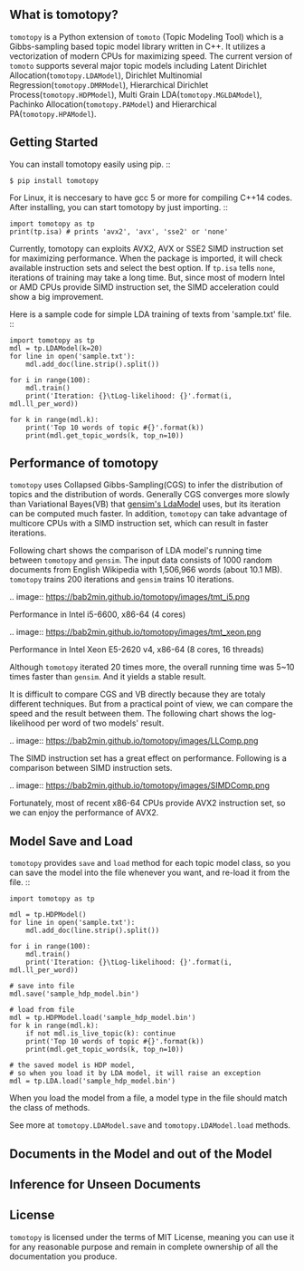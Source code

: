 What is tomotopy?
------------------
`tomotopy` is a Python extension of `tomoto` (Topic Modeling Tool) which is a Gibbs-sampling based topic model library written in C++.
It utilizes a vectorization of modern CPUs for maximizing speed. 
The current version of `tomoto` supports several major topic models including 
Latent Dirichlet Allocation(`tomotopy.LDAModel`), Dirichlet Multinomial Regression(`tomotopy.DMRModel`),
Hierarchical Dirichlet Process(`tomotopy.HDPModel`), Multi Grain LDA(`tomotopy.MGLDAModel`), 
Pachinko Allocation(`tomotopy.PAModel`) and Hierarchical PA(`tomotopy.HPAModel`).

Getting Started
---------------
You can install tomotopy easily using pip.
::

    $ pip install tomotopy

For Linux, it is neccesary to have gcc 5 or more for compiling C++14 codes.
After installing, you can start tomotopy by just importing.
::

    import tomotopy as tp
    print(tp.isa) # prints 'avx2', 'avx', 'sse2' or 'none'

Currently, tomotopy can exploits AVX2, AVX or SSE2 SIMD instruction set
for maximizing performance. When the package is imported, it will check available instruction sets and select the best option.
If `tp.isa` tells `none`, iterations of training may take a long time. 
But, since most of modern Intel or AMD CPUs provide SIMD instruction set, the SIMD acceleration could show a big improvement.

Here is a sample code for simple LDA training of texts from 'sample.txt' file.
::

    import tomotopy as tp
    mdl = tp.LDAModel(k=20)
    for line in open('sample.txt'):
        mdl.add_doc(line.strip().split())
    
    for i in range(100):
        mdl.train()
        print('Iteration: {}\tLog-likelihood: {}'.format(i, mdl.ll_per_word))
    
    for k in range(mdl.k):
        print('Top 10 words of topic #{}'.format(k))
        print(mdl.get_topic_words(k, top_n=10))

Performance of tomotopy
-----------------------
`tomotopy` uses Collapsed Gibbs-Sampling(CGS) to infer the distribution of topics and the distribution of words.
Generally CGS converges more slowly than Variational Bayes(VB) that [gensim's LdaModel] uses, but its iteration can be computed much faster.
In addition, `tomotopy` can take advantage of multicore CPUs with a SIMD instruction set, which can result in faster iterations.

[gensim's LdaModel]: https://radimrehurek.com/gensim/models/ldamodel.html 

Following chart shows the comparison of LDA model's running time between `tomotopy` and `gensim`. 
The input data consists of 1000 random documents from English Wikipedia with 1,506,966 words (about 10.1 MB).
`tomotopy` trains 200 iterations and `gensim` trains 10 iterations.

.. image:: https://bab2min.github.io/tomotopy/images/tmt_i5.png

Performance in Intel i5-6600, x86-64 (4 cores)

.. image:: https://bab2min.github.io/tomotopy/images/tmt_xeon.png

Performance in Intel Xeon E5-2620 v4, x86-64 (8 cores, 16 threads)

Although `tomotopy` iterated 20 times more, the overall running time was 5~10 times faster than `gensim`. And it yields a stable result.

It is difficult to compare CGS and VB directly because they are totaly different techniques.
But from a practical point of view, we can compare the speed and the result between them.
The following chart shows the log-likelihood per word of two models' result. 

.. image:: https://bab2min.github.io/tomotopy/images/LLComp.png

The  SIMD instruction set has a great effect on performance. Following is a comparison between SIMD instruction sets.

.. image:: https://bab2min.github.io/tomotopy/images/SIMDComp.png

Fortunately, most of recent x86-64 CPUs provide AVX2 instruction set, so we can enjoy the performance of AVX2.

Model Save and Load
-------------------
`tomotopy` provides `save` and `load` method for each topic model class, 
so you can save the model into the file whenever you want, and re-load it from the file.
::

    import tomotopy as tp
    
    mdl = tp.HDPModel()
    for line in open('sample.txt'):
        mdl.add_doc(line.strip().split())
    
    for i in range(100):
        mdl.train()
        print('Iteration: {}\tLog-likelihood: {}'.format(i, mdl.ll_per_word))
    
    # save into file
    mdl.save('sample_hdp_model.bin')
    
    # load from file
    mdl = tp.HDPModel.load('sample_hdp_model.bin')
    for k in range(mdl.k):
        if not mdl.is_live_topic(k): continue
        print('Top 10 words of topic #{}'.format(k))
        print(mdl.get_topic_words(k, top_n=10))
    
    # the saved model is HDP model, 
    # so when you load it by LDA model, it will raise an exception
    mdl = tp.LDA.load('sample_hdp_model.bin')

When you load the model from a file, a model type in the file should match the class of methods.

See more at `tomotopy.LDAModel.save` and `tomotopy.LDAModel.load` methods.

Documents in the Model and out of the Model
-------------------------------------------

Inference for Unseen Documents
------------------------------

License
---------
`tomotopy` is licensed under the terms of MIT License, 
meaning you can use it for any reasonable purpose and remain in complete ownership of all the documentation you produce.